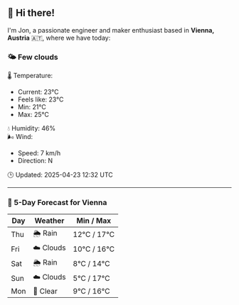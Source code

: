 ## 👋 Hi there!

I'm Jon, a passionate engineer and maker enthusiast based in **Vienna, Austria** 🇦🇹, where we have today:

### 🌤️ Few clouds 

🌡️ Temperature: 
* Current: 23°C
* Feels like: 23°C
* Min: 21°C 
* Max: 25°C  

💧 Humidity: 46%  
🌬️ Wind: 
* Speed: 7 km/h 
* Direction: N  

🕒 Updated: 2025-04-23 12:32 UTC

---

### 📅 5-Day Forecast for Vienna

| Day | Weather | Min / Max |
|-----|---------|------------|
| Thu | 🌦️ Rain | 12°C / 17°C |
| Fri | ☁️ Clouds | 10°C / 16°C |
| Sat | 🌦️ Rain | 8°C / 14°C |
| Sun | ☁️ Clouds | 5°C / 17°C |
| Mon | 🌙 Clear | 9°C / 16°C |
